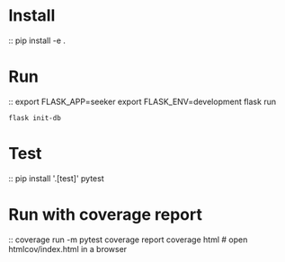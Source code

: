 # Install
::
    pip install -e .

# Run
::
    export FLASK_APP=seeker
    export FLASK_ENV=development
    flask run

    flask init-db

# Test
::
    pip install '.[test]'
    pytest

# Run with coverage report
::
    coverage run -m pytest
    coverage report
    coverage html  # open htmlcov/index.html in a browser